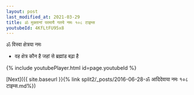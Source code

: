 ```yaml
---
layout: post
last_modified_at: 2021-03-29
title: ॐ मुक्तानां परमायै गतये नमः १०८ टाइम्स
youtubeId: 4KfLtFU95x8
---
```

 
 
 ॐ विस्वा क्षेत्रया नमः  
 
 -  वह क्षेत्र कौन है जहां से ब्रह्मांड बढ़ा है 
 
  
 
  
 
 
 
 
 
 


{% include youtubePlayer.html id=page.youtubeId %}
 
[Next]({{ site.baseurl }}{% link  split2/_posts/2016-06-28-ॐ आदिदेवाया नमः १०८ टाइम्स.md%})
 

